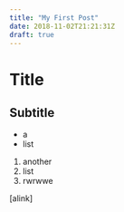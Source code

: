 ```yaml
---
title: "My First Post"
date: 2018-11-02T21:21:31Z
draft: true
---
```


# Title

## Subtitle

- a
- list

1. another
2. list
4. rwrwwe

[alink]
